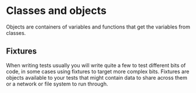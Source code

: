 # Classes and objects

Objects are containers of variables and functions that get the variables from classes.

## Fixtures

When writing tests usually you will write quite a few to test different bits of code, in some cases using fixtures to target more complex bits. Fixtures are objects available to your tests that might contain data to share across them or a network or file system to run through. 